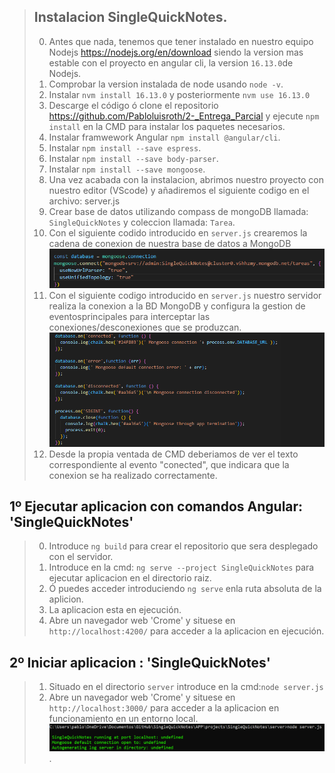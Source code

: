 
> ## Instalacion SingleQuickNotes.
> 
> 0.   Antes que nada, tenemos que tener instalado en nuestro equipo Nodejs https://nodejs.org/en/download siendo la version mas estable con el proyecto en angular cli, la version `16.13.0`de Nodejs.
> 1.   Comprobar la version instalada de node usando `node -v`.
> 2.   Instalar `nvm install 16.13.0` y posteriormente `nvm use 16.13.0`
> 3.   Descarge el código ó clone el repositorio https://github.com/Pabloluisroth/2-_Entrega_Parcial y ejecute `npm install` en la CMD para instalar los paquetes necesarios.
> 4.   Instalar framwework Angular `npm install @angular/cli`.
> 5.   Instalar `npm install --save espress`.
> 6.   Instalar `npm install --save body-parser`.	
> 7.   Instalar `npm install --save mongoose`.   
> 8.   Una vez acabada con la instalacion, abrimos nuestro proyecto con nuestro editor (VScode) y añadiremos el siguiente codigo en el archivo: server.js
> 9.   Crear base de datos utilizando compass de mongoDB llamada: `SingleQuickNotes` y coleccion llamada: `Tarea`.
> 10.   Con el siguiente codido introducido en `server.js` crearemos la cadena de conexion de nuestra base de datos a MongoDB
>      ![INSTALACION](/README/Resources/img/conexiondb.PNG)
> 11.   Con el siguiente codigo introducido en `server.js` nuestro servidor realiza la conexion a la BD MongoDB y configura la gestion de eventosprincipales para interceptar las conexiones/desconexiones que se produzcan.
>      ![INSTALACION](/README/Resources/img/conexiondb2.PNG)
> 12.   Desde la propia ventada de CMD deberiamos de ver el texto correspondiente al evento "conected", que indicara que la conexion se ha realizado correctamente.
>
## 1º   Ejecutar aplicacion con comandos Angular: 'SingleQuickNotes'
>
> 0.    Introduce `ng build` para crear el repositorio que sera desplegado con el servidor.
> 1.    Introduce en la cmd: `ng serve --project SingleQuickNotes` para ejecutar aplicacion en el directorio raiz. 
> 2.    Ó puedes acceder introduciendo `ng serve` enla ruta absoluta de la aplicion.
> 3.    La aplicacion esta en ejecución.
> 4.    Abre un navegador web 'Crome' y situese en `http://localhost:4200/` para acceder a la aplicacion en ejecución.
> 
## 2º   Iniciar aplicacion : 'SingleQuickNotes'
> 1.    Situado en el directorio  `server` introduce en la cmd:`node server.js` 
> 4.    Abre un navegador web 'Crome' y situese en `http://localhost:3000/` para acceder a la aplicacion en funcionamiento en un entorno local.
>      ![INSTALACION](/README/Resources/img/ejecutarServer.PNG).

